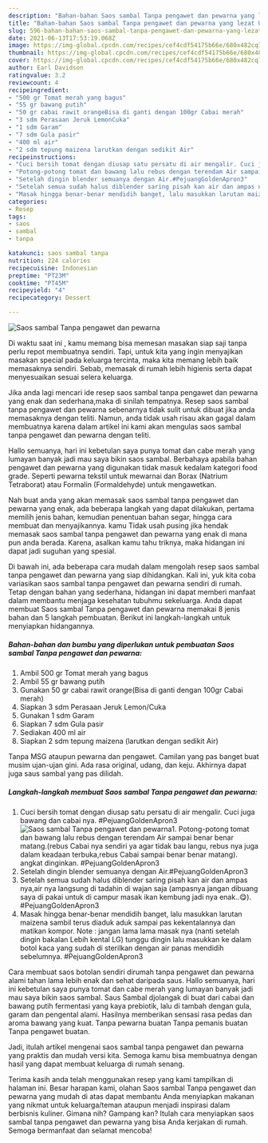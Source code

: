 ```yaml
---
description: "Bahan-bahan Saos sambal Tanpa pengawet dan pewarna yang lezat Untuk Jualan"
title: "Bahan-bahan Saos sambal Tanpa pengawet dan pewarna yang lezat Untuk Jualan"
slug: 596-bahan-bahan-saos-sambal-tanpa-pengawet-dan-pewarna-yang-lezat-untuk-jualan
date: 2021-06-13T17:53:19.068Z
image: https://img-global.cpcdn.com/recipes/cef4cdf54175b66e/680x482cq70/saos-sambal-tanpa-pengawet-dan-pewarna-foto-resep-utama.jpg
thumbnail: https://img-global.cpcdn.com/recipes/cef4cdf54175b66e/680x482cq70/saos-sambal-tanpa-pengawet-dan-pewarna-foto-resep-utama.jpg
cover: https://img-global.cpcdn.com/recipes/cef4cdf54175b66e/680x482cq70/saos-sambal-tanpa-pengawet-dan-pewarna-foto-resep-utama.jpg
author: Earl Davidson
ratingvalue: 3.2
reviewcount: 4
recipeingredient:
- "500 gr Tomat merah yang bagus"
- "55 gr bawang putih"
- "50 gr cabai rawit orangeBisa di ganti dengan 100gr Cabai merah"
- "3 sdm Perasaan Jeruk LemonCuka"
- "1 sdm Garam"
- "7 sdm Gula pasir"
- "400 ml air"
- "2 sdm tepung maizena larutkan dengan sedikit Air"
recipeinstructions:
- "Cuci bersih tomat dengan diusap satu persatu di air mengalir. Cuci juga bawang dan cabai nya. #PejuangGoldenApron3"
- "Potong-potong tomat dan bawang lalu rebus dengan terendam Air sampai benar benar matang.(rebus Cabai nya sendiri ya agar tidak bau langu, rebus nya juga dalam keadaan terbuka,rebus Cabai sampai benar benar matang). angkat dinginkan. #PejuangGoldenApron3"
- "Setelah dingin blender semuanya dengan Air.#PejuangGoldenApron3"
- "Setelah semua sudah halus diblender saring pisah kan air dan ampas nya,air nya langsung di tadahin di wajan saja (ampasnya jangan dibuang saya di pakai untuk di campur masak ikan kembung jadi nya enak..😋). #PejuangGoldenApron3"
- "Masak hingga benar-benar mendidih banget, lalu masukkan larutan maizena sambil terus diaduk aduk sampai pas kekentalannya dan matikan kompor. Note : jangan lama lama masak nya (nanti setelah dingin bakalan Lebih kental LG) tunggu dingin lalu masukkan ke dalam botol kaca yang sudah di sterilkan dengan air panas mendidih sebelumnya. #PejuangGoldenApron3"
categories:
- Resep
tags:
- saos
- sambal
- tanpa

katakunci: saos sambal tanpa 
nutrition: 224 calories
recipecuisine: Indonesian
preptime: "PT23M"
cooktime: "PT45M"
recipeyield: "4"
recipecategory: Dessert

---
```



![Saos sambal Tanpa pengawet dan pewarna](https://img-global.cpcdn.com/recipes/cef4cdf54175b66e/680x482cq70/saos-sambal-tanpa-pengawet-dan-pewarna-foto-resep-utama.jpg)

Di waktu  saat ini , kamu memang bisa memesan masakan siap saji tanpa perlu repot membuatnya sendiri. Tapi, untuk kita yang ingin menyajikan masakan special pada keluarga tercinta, maka kita memang lebih baik memasaknya sendiri. Sebab, memasak di rumah lebih higienis serta dapat menyesuaikan sesuai selera keluarga.

Jika anda lagi mencari ide resep saos sambal tanpa pengawet dan pewarna yang enak dan sederhana,maka di sinilah tempatnya. Resep saos sambal tanpa pengawet dan pewarna  sebenarnya tidak sulit untuk dibuat jika anda memasaknya dengan teliti. Namun, anda tidak usah risau akan gagal dalam membuatnya 
karena dalam artikel ini kami akan mengulas saos sambal tanpa pengawet dan pewarna dengan teliti.  

Hallo semuanya, hari ini kebetulan saya punya tomat dan cabe merah yang lumayan banyak jadi mau saya bikin saos sambal. Berbahaya apabila bahan pengawet dan pewarna yang digunakan tidak masuk kedalam kategori food grade. Seperti pewarna tekstil untuk mewarnai dan Borax (Natrium Tetraborat) atau Formalin (Formaldehyde) untuk mengawetkan.

Nah buat anda yang akan memasak saos sambal tanpa pengawet dan pewarna yang enak, ada beberapa langkah yang dapat dilakukan, pertama memilih jenis bahan, kemudian penentuan bahan segar, hingga cara membuat dan menyajikannya. kamu Tidak usah pusing jika hendak memasak saos sambal tanpa pengawet dan pewarna yang enak di mana pun anda berada. Karena, asalkan kamu  tahu triknya, maka hidangan ini dapat jadi suguhan yang spesial.

Di bawah ini, ada beberapa cara mudah dalam mengolah resep saos sambal tanpa pengawet dan pewarna yang siap dihidangkan. Kali ini, yuk kita coba variasikan saos sambal tanpa pengawet dan pewarna sendiri di rumah. Tetap dengan bahan yang sederhana, hidangan ini dapat memberi manfaat dalam membantu menjaga kesehatan tubuhmu sekeluarga. Anda dapat membuat Saos sambal Tanpa pengawet dan pewarna memakai 8 jenis bahan dan 5 langkah pembuatan. Berikut ini langkah-langkah untuk menyiapkan hidangannya.

<!--inarticleads1-->

##### Bahan-bahan dan bumbu yang diperlukan untuk pembuatan Saos sambal Tanpa pengawet dan pewarna:

1. Ambil 500 gr Tomat merah yang bagus
1. Ambil 55 gr bawang putih
1. Gunakan 50 gr cabai rawit orange(Bisa di ganti dengan 100gr Cabai merah)
1. Siapkan 3 sdm Perasaan Jeruk Lemon/Cuka
1. Gunakan 1 sdm Garam
1. Siapkan 7 sdm Gula pasir
1. Sediakan 400 ml air
1. Siapkan 2 sdm tepung maizena (larutkan dengan sedikit Air)


Tanpa MSG ataupun pewarna dan pengawet. Camilan yang pas banget buat musim ujan-ujan gini. Ada rasa original, udang, dan keju. Akhirnya dapat juga saus sambal yang pas dilidah. 

<!--inarticleads2-->

##### Langkah-langkah membuat Saos sambal Tanpa pengawet dan pewarna:

1. Cuci bersih tomat dengan diusap satu persatu di air mengalir. Cuci juga bawang dan cabai nya. #PejuangGoldenApron3
<img src="https://img-global.cpcdn.com/steps/5dd406b31525334f/160x128cq70/saos-sambal-tanpa-pengawet-dan-pewarna-langkah-memasak-1-foto.jpg" alt="Saos sambal Tanpa pengawet dan pewarna">1. Potong-potong tomat dan bawang lalu rebus dengan terendam Air sampai benar benar matang.(rebus Cabai nya sendiri ya agar tidak bau langu, rebus nya juga dalam keadaan terbuka,rebus Cabai sampai benar benar matang). angkat dinginkan. #PejuangGoldenApron3
1. Setelah dingin blender semuanya dengan Air.#PejuangGoldenApron3
1. Setelah semua sudah halus diblender saring pisah kan air dan ampas nya,air nya langsung di tadahin di wajan saja (ampasnya jangan dibuang saya di pakai untuk di campur masak ikan kembung jadi nya enak..😋). #PejuangGoldenApron3
1. Masak hingga benar-benar mendidih banget, lalu masukkan larutan maizena sambil terus diaduk aduk sampai pas kekentalannya dan matikan kompor. Note : jangan lama lama masak nya (nanti setelah dingin bakalan Lebih kental LG) tunggu dingin lalu masukkan ke dalam botol kaca yang sudah di sterilkan dengan air panas mendidih sebelumnya. #PejuangGoldenApron3


Cara membuat saos botolan sendiri dirumah tanpa pengawet dan pewarna alami tahan lama lebih enak dan sehat daripada saus. Hallo semuanya, hari ini kebetulan saya punya tomat dan cabe merah yang lumayan banyak jadi mau saya bikin saos sambal. Saus Sambal djolangak di buat dari cabai dan bawang putih fermentasi yang kaya prebiotik, lalu di tambah dengan gula, garam dan pengental alami. Hasilnya memberikan sensasi rasa pedas dan aroma bawang yang kuat. Tanpa pewarna buatan Tanpa pemanis buatan Tanpa pengawet buatan. 

Jadi, itulah artikel mengenai  saos sambal tanpa pengawet dan pewarna  yang praktis dan mudah versi kita. Semoga kamu bisa membuatnya dengan hasil yang dapat membuat keluarga di rumah senang. 

Terima kasih anda telah menggunakan resep yang kami tampilkan di halaman ini. Besar harapan kami, olahan  Saos sambal Tanpa pengawet dan pewarna yang mudah di atas dapat membantu Anda menyiapkan makanan yang nikmat untuk keluarga/teman ataupun menjadi inspirasi dalam berbisnis kuliner. Gimana nih? Gampang kan? Itulah cara menyiapkan saos sambal tanpa pengawet dan pewarna yang bisa Anda kerjakan di rumah. Semoga bermanfaat dan selamat mencoba!


